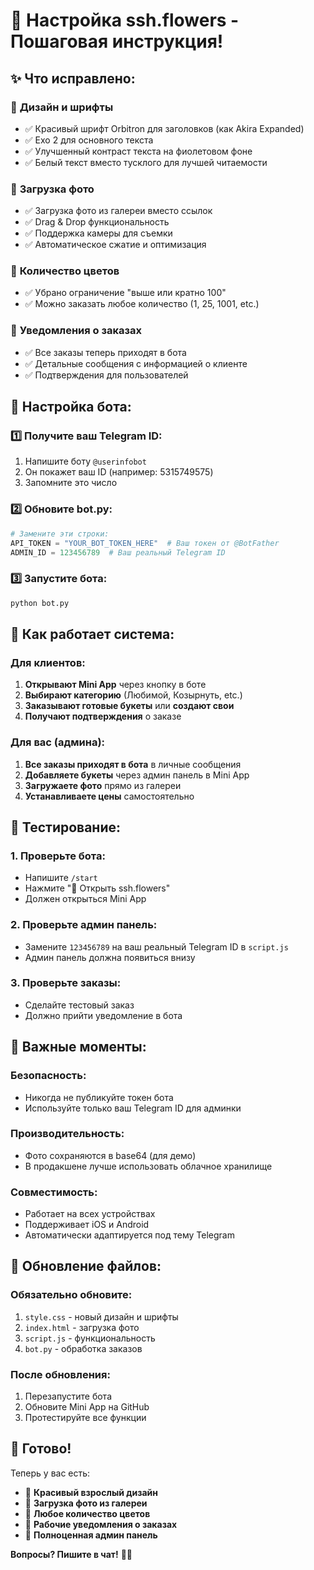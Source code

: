# 🚀 Настройка ssh.flowers - Пошаговая инструкция!

## ✨ Что исправлено:

### 🎨 **Дизайн и шрифты**
- ✅ Красивый шрифт Orbitron для заголовков (как Akira Expanded)
- ✅ Exo 2 для основного текста
- ✅ Улучшенный контраст текста на фиолетовом фоне
- ✅ Белый текст вместо тусклого для лучшей читаемости

### 📸 **Загрузка фото**
- ✅ Загрузка фото из галереи вместо ссылок
- ✅ Drag & Drop функциональность
- ✅ Поддержка камеры для съемки
- ✅ Автоматическое сжатие и оптимизация

### 🔢 **Количество цветов**
- ✅ Убрано ограничение "выше или кратно 100"
- ✅ Можно заказать любое количество (1, 25, 1001, etc.)

### 📱 **Уведомления о заказах**
- ✅ Все заказы теперь приходят в бота
- ✅ Детальные сообщения с информацией о клиенте
- ✅ Подтверждения для пользователей

## 🔧 **Настройка бота:**

### 1️⃣ **Получите ваш Telegram ID:**
1. Напишите боту `@userinfobot`
2. Он покажет ваш ID (например: 5315749575)
3. Запомните это число

### 2️⃣ **Обновите bot.py:**
```python
# Замените эти строки:
API_TOKEN = "YOUR_BOT_TOKEN_HERE"  # Ваш токен от @BotFather
ADMIN_ID = 123456789  # Ваш реальный Telegram ID
```

### 3️⃣ **Запустите бота:**
```bash
python bot.py
```

## 🎯 **Как работает система:**

### **Для клиентов:**
1. **Открывают Mini App** через кнопку в боте
2. **Выбирают категорию** (Любимой, Козырнуть, etc.)
3. **Заказывают готовые букеты** или **создают свои**
4. **Получают подтверждения** о заказе

### **Для вас (админа):**
1. **Все заказы приходят в бота** в личные сообщения
2. **Добавляете букеты** через админ панель в Mini App
3. **Загружаете фото** прямо из галереи
4. **Устанавливаете цены** самостоятельно

## 📱 **Тестирование:**

### **1. Проверьте бота:**
- Напишите `/start`
- Нажмите "🌸 Открыть ssh.flowers"
- Должен открыться Mini App

### **2. Проверьте админ панель:**
- Замените `123456789` на ваш реальный Telegram ID в `script.js`
- Админ панель должна появиться внизу

### **3. Проверьте заказы:**
- Сделайте тестовый заказ
- Должно прийти уведомление в бота

## 🚨 **Важные моменты:**

### **Безопасность:**
- Никогда не публикуйте токен бота
- Используйте только ваш Telegram ID для админки

### **Производительность:**
- Фото сохраняются в base64 (для демо)
- В продакшене лучше использовать облачное хранилище

### **Совместимость:**
- Работает на всех устройствах
- Поддерживает iOS и Android
- Автоматически адаптируется под тему Telegram

## 🔄 **Обновление файлов:**

### **Обязательно обновите:**
1. `style.css` - новый дизайн и шрифты
2. `index.html` - загрузка фото
3. `script.js` - функциональность
4. `bot.py` - обработка заказов

### **После обновления:**
1. Перезапустите бота
2. Обновите Mini App на GitHub
3. Протестируйте все функции

## 🎉 **Готово!**

Теперь у вас есть:
- 🎨 **Красивый взрослый дизайн**
- 📸 **Загрузка фото из галереи**
- 🔢 **Любое количество цветов**
- 📱 **Рабочие уведомления о заказах**
- 👑 **Полноценная админ панель**

**Вопросы? Пишите в чат!** 🌸✨
